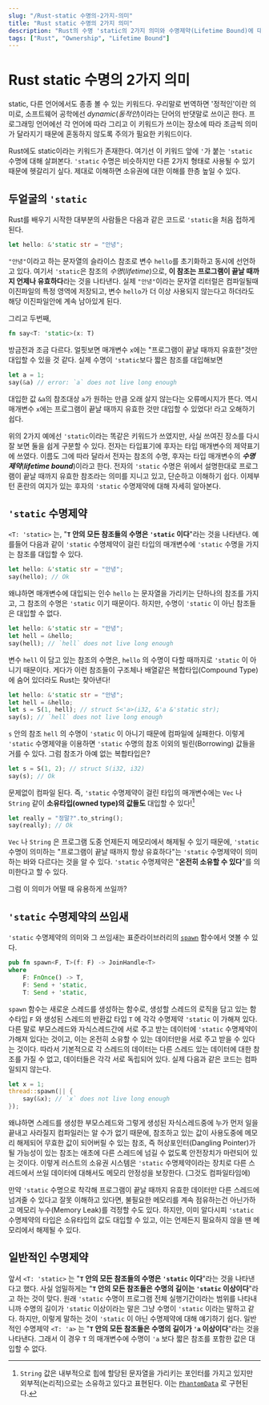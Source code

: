 ```yaml
---
slug: "/Rust-static 수명의-2가지-의미"
title: "Rust static 수명의 2가지 의미"
description: "Rust의 수명 'static의 2가지 의미와 수명제약(Lifetime Bound)에 대해"
tags: ["Rust", "Ownership", "Lifetime Bound"]
---
```


# Rust static 수명의 2가지 의미

static, 다른 언어에서도 종종 볼 수 있는 키워드다.
우리말로 번역하면 '정적인'이란 의미로, 소프트웨어 공학에선 _dynamic_(_동적인_)이라는 단어의 반댓말로 쓰이곤 한다.
프로그래밍 언어에선 각 언어에 따라 그리고 이 키워드가 쓰이는 장소에 따라 조금씩 의미가 달라지기 때문에
혼동하지 않도록 주의가 필요한 키워드이다.

Rust에도 static이라는 키워드가 존재한다.
여기선 이 키워드 앞에 `'`가 붙는 `'static` 수명에 대해 살펴본다.
`'static` 수명은 비슷하지만 다른 2가지 형태로 사용될 수 있기 때문에 헷갈리기 싶다.
제대로 이해하면 소유권에 대한 이해를 한층 높일 수 있다.

## 두얼굴의 `'static`

Rust를 배우기 시작한 대부분의 사람들은 다음과 같은 코드로 `'static`을 처음 접하게 된다.

```rust
let hello: &'static str = "안녕";
```

`"안녕"`이라고 하는 문자열의 슬라이스 참조로 변수 `hello`를 초기화하고 동시에 선언하고 있다.
여기서 `'static`은 참조의 _수명_(_lifetime_)으로,
**이 참조는 프로그램이 끝날 때까지 언제나 유효하다**라는 것을 나타낸다.
실제 `"안녕"`이라는 문자열 리터럴은 컴파일될때 이진파일의 특정 영역에 저장되고,
변수 `hello`가 더 이상 사용되지 않는다고 하더라도 해당 이진파일안에 계속 남아있게 된다.

그리고 두번째,

```rust
fn say<T: 'static>(x: T)
```

방금전과 조금 다르다.
얼핏보면 매개변수 `x`에는 "프로그램이 끝날 때까지 유효한"것만 대입할 수 있을 것 같다.
실제 수명이 `'static`보다 짧은 참조를 대입해보면

```rust
let a = 1;
say(&a) // error: `a` does not live long enough
```

대입한 값 `&a`의 참조대상 `a`가 원하는 만큼 오래 살지 않는다는 오류메시지가 뜬다.
역시 매개변수 `x`에는 프로그램이 끝날 때까지 유효한 것만 대입할 수 있었다!
라고 오해하기 쉽다.

위의 2가지 예에선 `'static`이라는 똑같은 키워드가 쓰였지만, 사실 쓰여진 장소를 다시 잘 보면 둘을 쉽게 구분할 수 있다.
전자는 타입표기에 후자는 타입 매개변수의 제약표기에 쓰였다.
이름도 그에 따라 달라서 전자는 참조의 수명, 후자는 타입 매개변수의 **_수명제약_**(**_lifetime bound_**)이라고 한다.
전자의 `'static` 수명은 위에서 설명한대로 프로그램이 끝날 때까지 유효한 참조라는 의미를 지니고 있고, 단순하고 이해하기 쉽다.
이제부턴 혼란의 여지가 있는 후자의 `'static` 수명제약에 대해 자세히 알아본다.

## `'static` 수명제약

`<T: 'static>` 는, "**`T` 안의 모든 참조들의 수명은 `'static` 이다**"라는 것을 나타낸다.
예를들어 다음과 같이 `'static` 수명제약이 걸린 타입의 매개변수에 `'static` 수명을 가지는 참조를 대입할 수 있다.

```rust
let hello: &'static str = "안녕";
say(hello); // Ok
```

왜냐하면 매개변수에 대입되는 인수 `hello` 는 문자열을 가리키는 단하나의 참조를 가지고,
그 참조의 수명은 `'static` 이기 때문이다.
하지만, 수명이 `'static` 이 아닌 참조들은 대입할 수 없다.

```rust
let hello: &'static str = "안녕";
let hell = &hello;
say(hell); // `hell` does not live long enough
```

변수 `hell` 이 담고 있는 참조의 수명은, `hello` 의 수명이 다할 때까지로 `'static` 이 아니기 때문이다.
게다가 이런 참조들이 구조체나 배열같은 복합타입(Compound Type)에 숨어 있더라도 Rust는 찾아낸다!

```rust
let hello: &'static str = "안녕";
let hell = &hello;
let s = S(1, hell); // struct S<'a>(i32, &'a &'static str);
say(s); // `hell` does not live long enough
```

`s` 안의 참조 `hell` 의 수명이 `'static` 이 아니기 때문에 컴파일에 실패한다.
이렇게 `'static` 수명제약을 이용하면 `'static` 수명의 참조 이외의 빌린(Borrowing) 값들을 거를 수 있다.
그럼 참조가 아예 없는 복합타입은?

```rust
let s = S(1, 2); // struct S(i32, i32)
say(s); // Ok
```

문제없이 컴파일 된다.
즉, `'static` 수명제약이 걸린 타입의 매개변수에는
`Vec` 나 `String` 같이 **소유타입(owned type)의 값들도** 대입할 수 있다![^1]

```rust
let really = "정말?".to_string();
say(really); // Ok
```

`Vec` 나 `String` 은 프로그램 도중 언제든지 메모리에서 해제될 수 있기 때문에,
`'static` 수명이 의미하는 "프로그램이 끝날 때까지 항상 유효하다"는
`'static` 수명제약이 의미하는 바와 다르다는 것을 알 수 있다.
`'static` 수명제약은 "**온전히 소유할 수 있다**"를 의미한다고 할 수 있다.

그럼 이 의미가 어떨 때 유용하게 쓰일까?

## `'static` 수명제약의 쓰임새

`'static` 수명제약의 의미와 그 쓰임새는
표준라이브러리의 [`spawn`](https://doc.rust-lang.org/std/thread/fn.spawn.html) 함수에서 엿볼 수 있다.

```rust
pub fn spawn<F, T>(f: F) -> JoinHandle<T>
where
    F: FnOnce() -> T,
    F: Send + 'static,
    T: Send + 'static,
```

`spawn` 함수는 새로운 스레드를 생성하는 함수로,
생성할 스레드의 로직을 담고 있는 함수타입 `F` 와 생성된 스레드의 반환값 타입 `T` 에 각각 수명제약 `'static` 이 가해져 있다.
다른 말로 부모스레드와 자식스레드간에 서로 주고 받는 데이터에 `'static` 수명제약이 가해져 있다는 것이고,
이는 온전히 소유할 수 있는 데이터만을 서로 주고 받을 수 있다는 것이다.
따라서 기본적으로 각 스레드의 데이터는 다른 스레드 있는 데이터에 대한 참조를 가질 수 없고, 데이터들은 각각 서로 독립되어 있다.
실제 다음과 같은 코드는 컴파일되지 않는다.

```rust
let x = 1;
thread::spawn(|| {
    say(&x); // `x` does not live long enough
});
```

왜냐하면 스레드를 생성한 부모스레드와 그렇게 생성된 자식스레드중에
누가 먼저 일을 끝내고 사라질지 컴파일러는 알 수가 없기 때문에,
참조하고 있는 값이 사용도중에 메모리 해제되어 무효한 값이 되어버릴 수 있는 참조,
즉 허상포인터(Dangling Pointer)가 될 가능성이 있는 참조는
애초에 다른 스레드에 넘길 수 없도록 안전장치가 마련되어 있는 것이다.
이렇게 러스트의 소유권 시스템은 `'static` 수명제약이라는 장치로
다른 스레드에서 쓰일 데이터에 대해서도 메모리 안정성을 보장한다. (그것도 컴파일타임에)

만약 `'static` 수명으로 착각해 프로그램이 끝날 때까지 유효한 데이터만 다른 스레드에 넘겨줄 수 있다고 잘못 이해하고 있다면,
불필요한 메모리를 계속 점유하는건 아닌가하고 메모리 누수(Memory Leak)를 걱정할 수도 있다.
하지만, 이미 알다시피 `'static` 수명제약의 타입은 소유타입의 값도 대입할 수 있고,
이는 언제든지 필요하지 않을 땐 메모리에서 해제될 수 있다.

## 일반적인 수명제약

앞서 `<T: 'static>` 는 "**`T` 안의 모든 참조들의 수명은 `'static` 이다**"라는 것을 나타낸다고 했다.
사실 엄밀하게는 "**`T` 안의 모든 참조들은 수명의 길이는 `'static` 이상이다**"라고 하는 것이 맞다.
원래 `'static` 수명이 프로그램 전체 실행기간이라는 범위를 나타내니까
수명의 길이가 `'static` 이상이라는 말은 그냥 수명이 `'static` 이라는 말하고 같다.
하지만, 이렇게 말하는 것이 `'static` 이 아닌 수명제약에 대해 얘기하기 쉽다.
일반적인 수명제약 `<T: 'a>` 는 "**`T` 안의 모든 참조들은 수명의 길이가 `'a` 이상이다**"라는 것을 나타낸다.
그래서 이 경우 `T` 의 매개변수에 수명이 `'a` 보다 짧은 참조를 포함한 값은 대입할 수 없다.

[^1]:
    `String` 값은 내부적으로 힙에 할당된 문자열을 가리키는 포인터를 가지고 있지만 외부적(논리적)으로는 소유하고 있다고 표현된다.
    이는 [`PhantomData`](https://doc.rust-lang.org/std/marker/struct.PhantomData.html) 로 구현된다.
